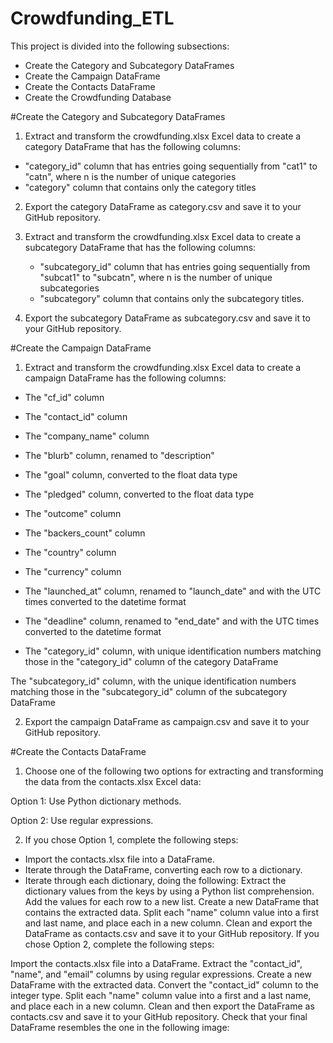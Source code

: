 # Crowdfunding_ETL
This project is divided into the following subsections:

* Create the Category and Subcategory DataFrames
* Create the Campaign DataFrame
* Create the Contacts DataFrame
* Create the Crowdfunding Database

#Create the Category and Subcategory DataFrames

1. Extract and transform the crowdfunding.xlsx Excel data to create a category DataFrame that has the following columns:
   
  * "category_id" column that has entries going sequentially from "cat1" to "catn", where n is the number of unique categories
  * "category" column that contains only the category titles
  
2. Export the category DataFrame as category.csv and save it to your GitHub repository.

3. Extract and transform the crowdfunding.xlsx Excel data to create a subcategory DataFrame that has the following columns:
   
   * "subcategory_id" column that has entries going sequentially from "subcat1" to "subcatn", where n is the number of unique subcategories
   * "subcategory" column that contains only the subcategory titles.

4. Export the subcategory DataFrame as subcategory.csv and save it to your GitHub repository.

#Create the Campaign DataFrame

1. Extract and transform the crowdfunding.xlsx Excel data to create a campaign DataFrame has the following columns:

  * The "cf_id" column

  * The "contact_id" column

  * The "company_name" column

  * The "blurb" column, renamed to "description"

  * The "goal" column, converted to the float data type

  * The "pledged" column, converted to the float data type

  * The "outcome" column

  * The "backers_count" column

  * The "country" column

  * The "currency" column

  * The "launched_at" column, renamed to "launch_date" and with the UTC times converted to the datetime format

  * The "deadline" column, renamed to "end_date" and with the UTC times converted to the datetime format

  * The "category_id" column, with unique identification numbers matching those in the "category_id" column of the category DataFrame

  The "subcategory_id" column, with the unique identification numbers matching those in the "subcategory_id" column of the subcategory DataFrame

2. Export the campaign DataFrame as campaign.csv and save it to your GitHub repository.

#Create the Contacts DataFrame

1. Choose one of the following two options for extracting and transforming the data from the contacts.xlsx Excel data:

Option 1: Use Python dictionary methods.

Option 2: Use regular expressions.

2. If you chose Option 1, complete the following steps:

  *  Import the contacts.xlsx file into a DataFrame.
  * Iterate through the DataFrame, converting each row to a dictionary.
  * Iterate through each dictionary, doing the following:
Extract the dictionary values from the keys by using a Python list comprehension.
Add the values for each row to a new list.
Create a new DataFrame that contains the extracted data.
Split each "name" column value into a first and last name, and place each in a new column.
Clean and export the DataFrame as contacts.csv and save it to your GitHub repository.
If you chose Option 2, complete the following steps:

Import the contacts.xlsx file into a DataFrame.
Extract the "contact_id", "name", and "email" columns by using regular expressions.
Create a new DataFrame with the extracted data.
Convert the "contact_id" column to the integer type.
Split each "name" column value into a first and a last name, and place each in a new column.
Clean and then export the DataFrame as contacts.csv and save it to your GitHub repository.
Check that your final DataFrame resembles the one in the following image:





